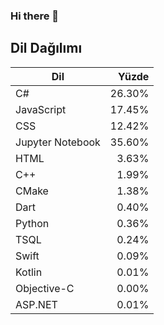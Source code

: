 ### Hi there 👋

<!--
**kerimkkara/kerimkkara** is a ✨ _special_ ✨ repository because its `README.md` (this file) appears on your GitHub profile.

Here are some ideas to get you started:

- 🔭 I’m currently working on ...
- 🌱 I’m currently learning ...
- 👯 I’m looking to collaborate on ...
- 🤔 I’m looking for help with ...
- 💬 Ask me about ...
- 📫 How to reach me: ...
- 😄 Pronouns: ...
- ⚡ Fun fact: ...
-->

## Dil Dağılımı

| Dil            | Yüzde  |
|-----------------|-------:|
| C#              |  26.30% |
| JavaScript      |  17.45% |
| CSS             |  12.42% |
| Jupyter Notebook|  35.60% |
| HTML            |   3.63% |
| C++             |   1.99% |
| CMake           |   1.38% |
| Dart            |   0.40% |
| Python          |   0.36% |
| TSQL            |   0.24% |
| Swift           |   0.09% |
| Kotlin          |   0.01% |
| Objective-C     |   0.00% |
| ASP.NET         |   0.01% |

